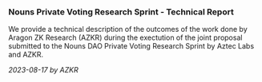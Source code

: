 ### Nouns Private Voting Research Sprint - Technical Report

We provide a technical description of the outcomes of the work done by Aragon ZK Research (AZKR) during the exectution of the joint proposal submitted to the Nouns DAO Private Voting Research Sprint by Aztec Labs and AZKR.

*2023-08-17 by AZKR*

